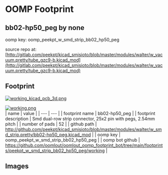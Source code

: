 # OOMP Footprint  
## bb02-hp50_peg  by none  
  
oomp key: oomp_peekpt_w_smd_strip_bb02_hp50_peg  
  
source repo at: [http://gitlab.com/peekpt/kicad_smisioto/blob/master/modules/walter/w_vacuum.pretty/tube_gzc9-b.kicad_mod](http://gitlab.com/peekpt/kicad_smisioto/blob/master/modules/walter/w_vacuum.pretty/tube_gzc9-b.kicad_mod)  
## Footprint  
  
[![working_kicad_pcb_3d.png](working_kicad_pcb_3d_600.png)](working_kicad_pcb_3d.png)  
  
[![working.png](working_600.png)](working.png)  
| name | value | 
| --- | --- | 
| footprint name | bb02-hp50_peg | 
| footprint description | Smd dual-row strip connector, 25x2 pin with pegs, 2.54mm pitch | 
| number of pads | 52 | 
| github path | http://github.com/peekpt/kicad_smisioto/blob/master/modules/walter/w_smd_strip.pretty/bb02-hp50_peg.kicad_mod | 
| oomp key | oomp_peekpt_w_smd_strip_bb02_hp50_peg | 
| oomp bot github | https://github.com/oomlout/oomlout_oomp_footprint_bot/tree/main/footprints/peekpt_w_smd_strip_bb02_hp50_peg/working | 
## Images  
